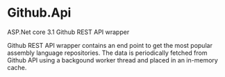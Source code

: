 # Github.Api
ASP.Net core 3.1 Github REST API wrapper

Github REST API wrapper contains an end point to get the most popular assembly language repositories. The data is periodically 
fetched from Github API using a backgound worker thread and placed in an in-memory cache.




